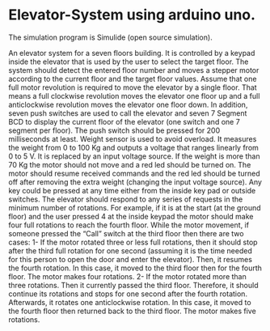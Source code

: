 # Elevator-System using arduino uno.

The simulation program is Simulide (open source simulation).

An elevator system for a seven floors building.
It is controlled by a keypad inside the elevator that is used by the user to select the target
floor. The system should detect the entered floor number and moves a stepper motor according to the
current floor and the target floor values. Assume that one full motor revolution is required to move the
elevator by a single floor. That means a full clockwise revolution moves the elevator one floor up and a
full anticlockwise revolution moves the elevator one floor down. In addition, seven push switches are used
to call the elevator and seven 7 Segment BCD to display the current floor of the elevator (one switch and
one 7 segment per floor). The push switch should be pressed for 200 milliseconds at least. Weight sensor
is used to avoid overload. It measures the weight from 0 to 100 Kg and outputs a voltage that ranges
linearly from 0 to 5 V. It is replaced by an input voltage source. If the weight is more than 70 Kg the
motor should not move and a red led should be turned on. The motor should resume received commands
and the red led should be turned off after removing the extra weight (changing the input voltage source).
Any key could be pressed at any time either from the inside key pad or outside switches.
The elevator should respond to any series of requests in the minimum number of rotations. For example,
if it is at the start (at the ground floor) and the user pressed 4 at the inside keypad the motor should make
four full rotations to reach the fourth floor. While the motor movement, if someone pressed the “Call”
switch at the third floor then there are two cases:
1- If the motor rotated three or less full rotations, then it should stop after the third full rotation for
one second (assuming it is the time needed for this person to open the door and enter the
elevator). Then, it resumes the fourth rotation. In this case, it moved to the third floor then for the
fourth floor. The motor makes four rotations.
2- If the motor rotated more than three rotations. Then it currently passed the third floor. Therefore,
it should continue its rotations and stops for one second after the fourth rotation. Afterwards, it
rotates one anticlockwise rotation. In this case, it moved to the fourth floor then returned back to
the third floor. The motor makes five rotations.

